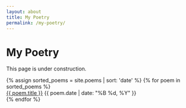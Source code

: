 ```yaml
---
layout: about
title: My Poetry
permalink: /my-poetry/
---
```


# My Poetry

This page is under construction.

<div class="poetry-table-container">
  <div class="poem-list">
    {% assign sorted_poems = site.poems | sort: 'date' %}
    {% for poem in sorted_poems %}
      <div class="poem-item">
        <span class="poem-title"><a href="{{ poem.url }}">{{ poem.title }}</a></span>
        <span class="poem-date">{{ poem.date | date: "%B %d, %Y" }}</span>
      </div>
    {% endfor %}
  </div>
</div>


